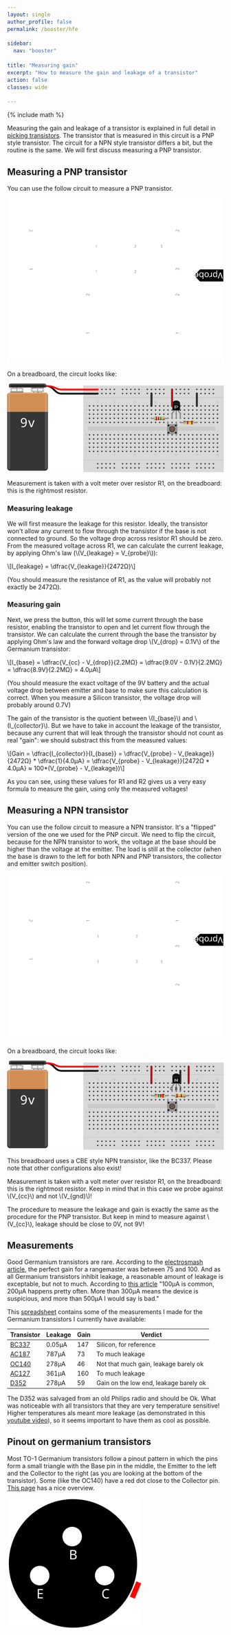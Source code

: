 ```yaml
---
layout: single
author_profile: false
permalink: /booster/hfe

sidebar:
  nav: "booster"

title: "Measuring gain"
excerpt: "How to measure the gain and leakage of a transistor"
action: false
classes: wide

---
```

{% include math %}

Measuring the gain and leakage of a transistor is explained in full detail in [picking transistors](http://www.geofex.com/Article_Folders/fuzzface/fftech.htm#Picking%20transistors). The transistor that is measured in this circuit is a PNP style transistor. The circuit for a NPN style transistor differs a bit, but the routine is the same. We will first discuss measuring a PNP transistor.

## Measuring a PNP transistor

You can use the follow circuit to measure a PNP transistor.

![](/assets/images/booster/hfe-PNP_schema.svg)

On a breadboard, the circuit looks like:

![](/assets/images/booster/hfe-PNP_bb.svg)

Measurement is taken with a volt meter over resistor R1, on the breadboard: this is the rightmost resistor.

### Measuring leakage

We will first measure the leakage for this resistor. Ideally, the transistor won't allow any current to flow through the transistor if the base is not connected to ground. So the voltage drop across resistor R1 should be zero. From the measured voltage across R1, we can calculate the current leakage, by applying Ohm's law (\\(V_{leakage} = V_{probe}\\)):

\\[I_{leakage} = \dfrac{V_{leakage}}{2472Ω}\\]

(You should measure the resistance of R1, as the value will probably not exactly be 2472Ω).

### Measuring gain

Next, we press the button, this will let some current through the base resistor, enabling the transistor to open and let current flow through the transistor. We can calculate the current through the base the transistor by applying Ohm's law and the forward voltage drop \\(V_{drop} = 0.1V\\) of the Germanium transistor:

\\[I_{base} = \dfrac{V_{cc} - V_{drop}}{2.2MΩ} = \dfrac{9.0V - 0.1V}{2.2MΩ} = \dfrac{8.9V}{2.2MΩ} = 4.0µA\\]

(You should measure the exact voltage of the 9V battery and the actual voltage drop between emitter and base to make sure this calculation is correct. When you measure a Silicon transistor, the voltage drop will probably around 0.7V)

The gain of the transistor is the quotient between \\(I_{base}\\) and \\(I_{collector}\\). But we have to take in account the leakage of the transistor, because any current that will leak through the transistor should not count as real "gain": we should substract this from the measured values:

\\[Gain = \dfrac{I_{collector}}{I_{base}} = \dfrac{V_{probe} - V_{leakage}}{2472Ω} * \dfrac{1}{4.0µA} = \dfrac{V_{probe} - V_{leakage}}{2472Ω * 4.0µA} ≈ 100*(V_{probe} - V_{leakage})\\]

As you can see, using these values for R1 and R2 gives us a very easy formula to measure the gain, using only the measured voltages!

## Measuring a NPN transistor

You can use the follow circuit to measure a NPN transistor. It's a "flipped" version of the one we used for the PNP circuit. We need to flip the circuit, because for the NPN transistor to work, the voltage at the base should be higher than the voltage at the emitter. The load is still at the collector (when the base is drawn to the left for both NPN and PNP transistors, the collector and emitter switch position).

![](/assets/images/booster/hfe-NPN_schema.svg)

On a breadboard, the circuit looks like:

![](/assets/images/booster/hfe-NPN_bb.svg)

This breadboard uses a CBE style NPN transistor, like the BC337. Please note that other configurations also exist!

Measurement is taken with a volt meter over resistor R1, on the breadboard: this is the rightmost resistor. Keep in mind that in this case we probe against \\(V_{cc}\\) and not \\(V_{gnd}\\)!

The procedure to measure the leakage and gain is exactly the same as the procedure for the PNP transistor. But keep in mind to measure against \\(V_{cc}\\), leakage should be close to 0V, not 9V!

## Measurements

Good Germanium transistors are rare. According to the [electrosmash article](https://www.electrosmash.com/dallas-rangemaster), the perfect gain for a rangemaster was between 75 and 100. And as all Germanium transistors inhibit leakage, a reasonable amount of leakage is exceptable, but not to much. According to [this article](http://www.geofex.com/Article_Folders/fuzzface/fftech.htm#Picking%20transistors) "100µA is common, 200µA happens pretty often. More than 300µA means the device is suspicious, and more than 500µA I would say is bad."

This [spreadsheet](/assets/tables/booster/measurements.xlsx) contains some of the measurements I made for the Germanium transistors I currently have available:

|Transistor|Leakage|Gain|Verdict|
|----------|-------|----|-------|
|[BC337](https://www.radiomuseum.org/tubes/tube_bc337.html)|0.05µA|147|Silicon, for reference|
|[AC187](https://www.radiomuseum.org/tubes/tube_ac187.html)|787µA|73|To much leakage|
|[OC140](https://www.radiomuseum.org/tubes/tube_oc140.html)|278µA|46|Not that much gain, leakage barely ok|
|[AC127](https://www.radiomuseum.org/tubes/tube_ac127.html)|361µA|160|To much leakage|
|[D352](https://www.web-bcs.com/transistor/tc/d0/D352.php)|278µA|59|Gain on the low end, leakage barely ok|

The D352 was salvaged from an old Philips radio and should be Ok. What was noticeable with all transistors that they are very temperature sensitive! Higher temperatures als meant more leakage (as demonstrated in this [youtube video](https://www.youtube.com/watch?v=SwnIzUgcOTA)), so it seems important to have them as cool as possible.

## Pinout on germanium transistors

Most TO-1 Germanium transistors follow a pinout pattern in which the pins form a small triangle with the Base pin in the middle, the Emitter to the left and the Collector to the right (as you are looking at the bottom of the transistor). Some (like the OC140) have a red dot close to the Collector pin. [This page](http://beavisaudio.com/techpages/transistorpinouts/) has a nice overview.

![](/assets/images/booster/pinout.svg)
